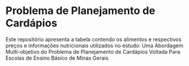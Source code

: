 # Problema de Planejamento de Cardápios 
Este repositório apresenta a tabela contendo os alimentos e respectivos preços e informações nutricionais utilizados no estudo: 
Uma Abordagem Multi-objetivo do Problema de Planejamento de Cardápios Voltada Para Escolas de Ensino Básico de Minas Gerais
